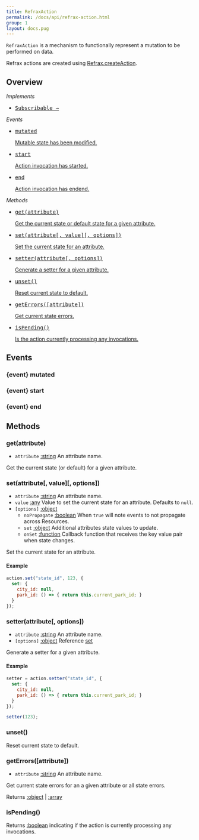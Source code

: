 ```yaml
---
title: RefraxAction
permalink: /docs/api/refrax-action.html
group: 1
layout: docs.pug
---
```


`RefraxAction` is a mechanism to functionally represent a mutation to be performed on data.

Refrax actions are created using <a href="/docs/api/refrax.html#createAction">Refrax.createAction</a>.

## Overview

*Implements*

<ul class="helperIndex">
  <li>
    <a href="/docs/api/mixin-subscribable.html">
      <pre>Subscribable &rarr;</pre>
    </a>
  </li>
</ul>

*Events*

<ul class="list-methods">
  <li>
    <a href="#event-mutated">
      <pre>mutated</pre>
      Mutable state has been modified.
    </a>
  </li>
  <li>
    <a href="#event-start">
      <pre>start</pre>
      Action invocation has started.
    </a>
  </li>
  <li>
    <a href="#event-end">
      <pre>end</pre>
      Action invocation has endend.
    </a>
  </li>
</ul>

*Methods*

<ul class="list-methods">
  <li>
    <a href="#get">
      <pre>get(attribute)</pre>
      Get the current state or default state for a given attribute.
    </a>
  </li>
  <li>
    <a href="#set">
      <pre>set(attribute[, value][, options])</pre>
      Set the current state for an attribute.
    </a>
  </li>
  <li>
    <a href="#setter">
      <pre>setter(attribute[, options])</pre>
      Generate a setter for a given attribute.
    </a>
  </li>
  <li>
    <a href="#unset">
      <pre>unset()</pre>
      Reset current state to default.
    </a>
  </li>
  <li>
    <a href="#geterrors">
      <pre>getErrors([attribute])</pre>
      Get current state errors.
    </a>
  </li>
  <li>
    <a href="#ispending">
      <pre>isPending()</pre>
      Is the action currently processing any invocations.
    </a>
  </li>
</ul>

## Events

### {event} mutated

### {event} start

### {event} end

## Methods

### get(attribute)

- `attribute` [:string]() An attribute name.

Get the current state (or default) for a given attribute.

### set(attribute[, value][, options])

- `attribute` [:string]() An attribute name.
- `value` [:any]() Value to set the current state for an attribute. Defaults to `null`.
- `[options]` [:object]()
  - `noPropagate` [:boolean]() When `true` will note events to not propagate across Resources.
  - `set` [:object]() Additional attributes state values to update.
  - `onSet` [:function]() Callback function that receives the key value pair when state changes.

Set the current state for an attribute.

#### Example

```javascript
action.set("state_id", 123, {
  set: {
    city_id: null,
    park_id: () => { return this.current_park_id; }
  }
});
```

### setter(attribute[, options])

- `attribute` [:string]() An attribute name.
- `[options]` [:object]() Reference [set](#set)

Generate a setter for a given attribute.

#### Example

```javascript
setter = action.setter("state_id", {
  set: {
    city_id: null,
    park_id: () => { return this.current_park_id; }
  }
});

setter(123);
```

### unset()

Reset current state to default.

### getErrors([attribute])

- `attribute` [:string]() An attribute name.

Get current state errors for an a given attribute or all state errors.

Returns [:object]() | [:array]()

### isPending()

Returns [:boolean]() indicating if the action is currently processing any invocations.
